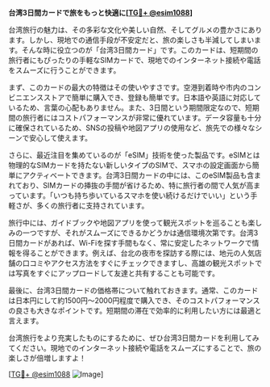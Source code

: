 **台湾3日間カードで旅をもっと快適に[[TG💪+ @esim1088](https://t.me/s/esim1088)]**

台湾旅行の魅力は、その多彩な文化や美しい自然、そしてグルメの豊かさにあります。しかし、現地での通信手段が不安定だと、旅の楽しさも半減してしまいます。そんな時に役立つのが「台湾3日間カード」です。このカードは、短期間の旅行者にもぴったりの手軽なSIMカードで、現地でのインターネット接続や電話をスムーズに行うことができます。

まず、このカードの最大の特徴はその使いやすさです。空港到着時や市内のコンビニエンスストアで簡単に購入でき、登録も簡単です。日本語や英語に対応しているため、言葉の心配もありません。また、3日間という期間限定なので、短期間の旅行者にはコストパフォーマンスが非常に優れています。データ容量も十分に確保されているため、SNSの投稿や地図アプリの使用など、旅先での様々なシーンで安心して使えます。

さらに、最近注目を集めているのが「eSIM」技術を使った製品です。eSIMとは物理的なSIMカードを持たない新しいタイプのSIMで、スマホの設定画面から簡単にアクティベートできます。台湾3日間カードの中には、このeSIM製品も含まれており、SIMカードの挿抜の手間が省けるため、特に旅行者の間で人気が高まっています。「いつも持ち歩いているスマホを使い続けるだけでいい」という手軽さが、多くの旅行者に支持されています。

旅行中には、ガイドブックや地図アプリを使って観光スポットを巡ることも楽しみの一つですが、それがスムーズにできるかどうかは通信環境次第です。台湾3日間カードがあれば、Wi-Fiを探す手間もなく、常に安定したネットワークで情報を得ることができます。例えば、台北の夜市を探訪する際には、地元の人気店舗の口コミやアクセス方法をすぐにチェックできますし、高雄の観光スポットでは写真をすぐにアップロードして友達と共有することも可能です。

最後に、台湾3日間カードの価格帯について触れておきます。通常、このカードは日本円にして約1500円～2000円程度で購入でき、そのコストパフォーマンスの良さも大きなポイントです。短期間の滞在で効率的に利用したい方には最適と言えます。

台湾旅行をより充実したものにするために、ぜひ台湾3日間カードを利用してみてください。現地でのインターネット接続や電話をスムーズにすることで、旅の楽しさが倍増しますよ！

[[TG💪+ @esim1088](https://t.me/s/esim1088) ![Image](https://i.postimg.cc/Y0z9fWf4/image.png)]